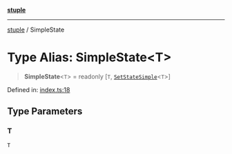 [**stuple**](../README.md)

***

[stuple](../README.md) / SimpleState

# Type Alias: SimpleState\<T\>

> **SimpleState**\<`T`\> = readonly \[`T`, [`SetStateSimple`](SetStateSimple.md)\<`T`\>\]

Defined in: [index.ts:18](https://github.com/700software/stuple/blob/7e5fa576c70a45df912927e83344e58e412141e4/index.ts#L18)

## Type Parameters

### T

`T`
